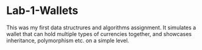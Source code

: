 # Lab-1-Wallets

This was my first data structrures and algorithms assignment.
It simulates a wallet that can hold multiple types of currencies together,
and showcases inheritance, polymorphism etc. on a simple level.
